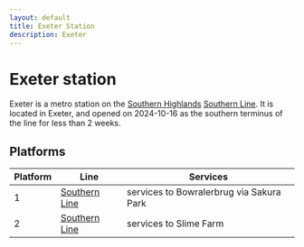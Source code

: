 ```yaml
---
layout: default
title: Exeter Station
description: Exeter
---
```


# Exeter station

Exeter is a metro station on the [Southern Highlands](/rail-networks/shr)
[Southern Line](/rail-lines/shr-southern-line). It is located in Exeter,
and opened on 2024-10-16 as the southern terminus of the line for less than 2 weeks.

## Platforms

Platform | Line | Services
---|---|---
1 | [Southern Line](/rail-lines/shr-southern-line) | services to Bowralerbrug via Sakura Park
2 | [Southern Line](/rail-lines/shr-southern-line) | services to Slime Farm
